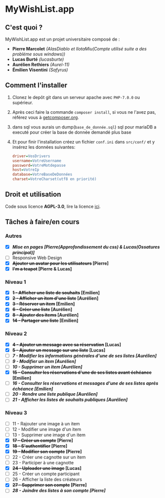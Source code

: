 # MyWishList.app

## C'est quoi ?

MyWishList.app est un projet universitaire composé de :
+ **Pierre Marcolet** *(AlasDiablo et lIotaMiu(Compte utilisé suite a des probléme sous windows))*
+ **Lucas Burté** *(lucasburte)*
+ **Aurélien Rethiers** *(Aurel-11)*
+ **Émilien Visentini** *(Safyrus)*

## Comment l'installer

1) Clonez le depôt git dans un serveur apache avec `PHP-7.0.0` ou supérieur.

2) Après ceci faire la commande `composer install`, si vous ne l'avez pas, référez vous à [getcomposer.org](https://getcomposer.org/).

3) dans sql vous aurais un dump(`base_de_donnée.sql`) sql pour mariaDB a executé pour créer la base de donnée demandé plus base

4) Et pour finir l'installation créez un fichier `conf.ini` dans `src/conf/` et y insérez les données suivantes:
    ```ini
    driver=VosDrivers
    username=VotreUsername
    password=VotreMotdepasse
    host=VotreIp
    database=VotreBaseDeDonnées
    charset=VotreCharset(utf8 en priorité)
    ```

## Droit et utilisation

Code sous licence **AGPL-3.0**, lire la licence [ici](https://github.com/AlasDiablo/php-project-2019/blob/master/LICENSE).

## Tâches à faire/en cours

### Autres

+ [x] ***Mise en pages [Pierre(Approfondissement du css) & Lucas(Ossatures principal)]***
+ [ ] Responsive Web Design
+ [x] **~~Ajouter un avatar pour les utilisateurs~~ [Pierre]**
+ [x] **~~I'm a teapot~~ [Pierre & Lucas]**

### Niveau 1

+ [x] **~~1 - Afficher une liste de souhaits~~ [Emilien]**
+ [x] **~~2 - Afficher un item d'une liste~~ [Aurélien]**
+ [X] **~~3 - Réserver un item~~ [Emilien]**
+ [x] **~~6 - Créer une liste~~ [Aurélien]**
+ [x] **~~8 - Ajouter des items~~ [Aurélien]**
+ [x] **~~14 - Partager une liste~~ [Emilien]**

### Niveau 2

+ [x] **~~4 - Ajouter un message avec sa réservation~~ [Lucas]**
+ [x] **~~5 - Ajouter un message sur une liste~~ [Lucas]**
+ [ ] ***7 - Modifier les informations générales d'une de ses listes [Aurélien]***
+ [ ] ***9 - Modifier un item [Aurélien]***
+ [ ] ***10 - Supprimer un item [Aurélien]***
+ [x] **~~15 - Consulter les réservations d'une de ses listes avant échéance~~ [Emilien]**
+ [ ] ***16 - Consulter les réservations et messages d'une de ses listes après échéance [Emilien]***
+ [ ] ***20 - Rendre une liste publique [Aurélien]***
+ [ ] ***21 - Afficher les listes de souhaits publiques [Aurélien]***

### Niveau 3

+ [ ] 11 - Rajouter une image à un item
+ [ ] 12 - Modifier une image d'un item
+ [ ] 13 - Supprimer une image d'un item
+ [x] **~~17 - Créer un compte~~ [Pierre]**
+ [x] **~~18 - S'authentifier~~ [Pierre]**
+ [x] **~~19 - Modifier son compte~~ [Pierre]**
+ [ ] 22 - Créer une cagnotte sur un item
+ [ ] 23 - Participer à une cagnotte
+ [x] **~~24 - Uploader une image~~ [Lucas]**
+ [ ] 25 - Créer un compte participant
+ [ ] 26 - Afficher la liste des créateurs
+ [x] **~~27 - Supprimer son compte~~ [Pierre]**
+ [ ] ***28 - Joindre des listes à son compte  [Pierre]***
